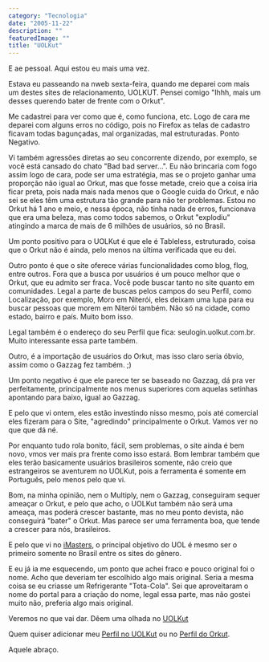 ```yaml
---
category: "Tecnologia"
date: "2005-11-22"
description: ""
featuredImage: ""
title: "UOLKut"
---
```


E ae pessoal. Aqui estou eu mais uma vez.

Estava eu passeando na nweb sexta-feira, quando me deparei com mais um destes sites de relacionamento, UOLKUT. Pensei comigo "Ihhh, mais um desses querendo bater de frente com o Orkut".

Me cadastrei para ver como que é, como funciona, etc. Logo de cara me deparei com alguns erros no código, pois no Firefox as telas de cadastro ficavam todas bagunçadas, mal organizadas, mal estruturadas. Ponto Negativo.

Vi também agressões diretas ao seu concorrente dizendo, por exemplo, se você está cansado do chato "Bad bad server...". Eu não brincaria com fogo assim logo de cara, pode ser uma estratégia, mas se o projeto ganhar uma proporção não igual ao Orkut, mas que fosse metade, creio que a coisa iria ficar preta, pois nada mais nada menos que o Google cuida do Orkut, e não sei se eles têm uma estrutura tão grande para não ter problemas. Estou no Orkut há 1 ano e meio, e nessa época, não tinha nada de erros, funcionava que era uma beleza, mas como todos sabemos, o Orkut "explodiu" atingindo a marca de mais de 6 milhões de usuários, só no Brasil.

Um ponto positivo para o UOLKut é que ele é Tableless, estruturado, coisa que o Orkut não é ainda, pelo menos na última verificada que eu dei.

Outro ponto é que o site oferece várias funcionalidades como blog, flog, entre outros. Fora que a busca por usuários é um pouco melhor que o Orkut, que eu admito ser fraca. Você pode buscar tanto no site quanto em comunidades. Legal a parte de buscas pelos campos do seu Perfil, como Localização, por exemplo, Moro em Niterói, eles deixam uma lupa para eu buscar pessoas que morem em Niterói também. Não só na cidade, como estado, bairro e país. Muito bom isso.

Legal também é o endereço do seu Perfil que fica: seulogin.uolkut.com.br. Muito interessante essa parte também.

Outro, é a importação de usuários do Orkut, mas isso claro seria óbvio, assim como o Gazzag fez também. ;)

Um ponto negativo é que ele parece ter se baseado no Gazzag, dá pra ver perfeitamente, principalmente nos menus superiores com aquelas setinhas apontando para baixo, igual ao Gazzag.

E pelo que vi ontem, eles estão investindo nisso mesmo, pois até comercial eles fizeram para o Site, "agredindo" principalmente o Orkut. Vamos ver no que que dá né.

Por enquanto tudo rola bonito, fácil, sem problemas, o site ainda é bem novo, vmos ver mais pra frente como isso estará. Bom lembrar também que eles terão basicamente usuários brasileiros somente, não creio que estrangeiros se aventurem no UOLKut, pois a ferramenta é somente em Português, pelo menos pelo que vi.

Bom, na minha opinião, nem o Multiply, nem o Gazzag, conseguiram sequer ameaçar o Orkut, e pelo que acho, o UOLKut também não será uma ameaça, mas poderá crescer bastante, mas no meu ponto devista, não conseguirá "bater" o Orkut. Mas parece ser uma ferramenta boa, que tende a crescer para nós, brasileiros.

E pelo que vi no [iMasters](http://www.imasters.com.br/artigo.php?cn=3693&cc=2 "Visitar Artigo [Este link abre em uma nova janela]"), o principal objetivo do UOL é mesmo ser o primeiro somente no Brasil entre os sites do gênero.

E eu já ia me esquecendo, um ponto que achei fraco e pouco original foi o nome. Acho que deveriam ter escolhido algo mais original. Seria a mesma coisa se eu criasse um Refrigerante "Tota-Cola". Sei que aproveitaram o nome do portal para a criação do nome, legal essa parte, mas não gostei muito não, preferia algo mais original.

Veremos no que vai dar. Dêem uma olhada no [UOLKut](http://www.uolkut.com.br "Confira o UOLKut")

Quem quiser adicionar meu [Perfil no UOLKut](http://brunodulcetti.uolkut.com.br/ "Visitar meu perfil do UOLKut") ou no [Perfil do Orkut](http://www.orkut.com/Profile.aspx?uid=15268703223649273777 "Visitar meu perfil do Orkut").

Aquele abraço.
